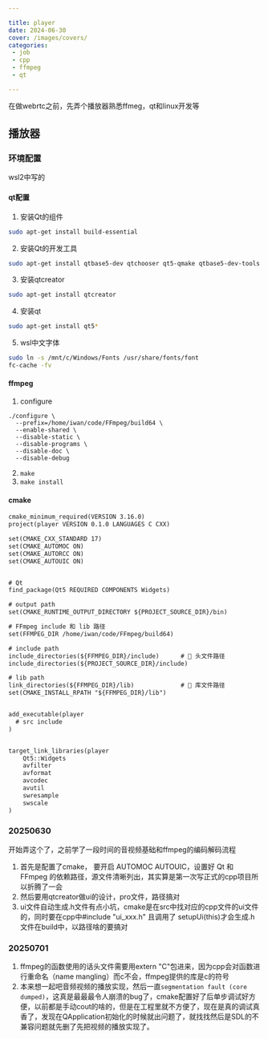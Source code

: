 ```yaml
---

title: player
date: 2024-06-30
cover: /images/covers/
categories:
 - job
 - cpp
 - ffmpeg
 - qt

---
```


在做webrtc之前，先弄个播放器熟悉ffmeg，qt和linux开发等

<!-- more -->

## 播放器

### 环境配置

wsl2中写的

#### qt配置

1. 安装Qt的组件

```bash
sudo apt-get install build-essential
```

2. 安装Qt的开发工具
```bash
sudo apt-get install qtbase5-dev qtchooser qt5-qmake qtbase5-dev-tools
```

3. 安装qtcreator
```bash
sudo apt-get install qtcreator
```

4. 安装qt
```bash
sudo apt-get install qt5*

```

5. wsl中文字体
```bash
sudo ln -s /mnt/c/Windows/Fonts /usr/share/fonts/font
fc-cache -fv
```

#### ffmpeg

1. configure
```
./configure \
  --prefix=/home/iwan/code/FFmpeg/build64 \
  --enable-shared \
  --disable-static \
  --disable-programs \
  --disable-doc \
  --disable-debug
```

2. ```make```
3. ```make install```

#### cmake

```txt
cmake_minimum_required(VERSION 3.16.0)
project(player VERSION 0.1.0 LANGUAGES C CXX)

set(CMAKE_CXX_STANDARD 17)
set(CMAKE_AUTOMOC ON)
set(CMAKE_AUTORCC ON)
set(CMAKE_AUTOUIC ON)


# Qt
find_package(Qt5 REQUIRED COMPONENTS Widgets)

# output path
set(CMAKE_RUNTIME_OUTPUT_DIRECTORY ${PROJECT_SOURCE_DIR}/bin)

# FFmpeg include 和 lib 路径
set(FFMPEG_DIR /home/iwan/code/FFmpeg/build64)

# include path
include_directories(${FFMPEG_DIR}/include)      # 🔧 头文件路径
include_directories(${PROJECT_SOURCE_DIR}/include)

# lib path
link_directories(${FFMPEG_DIR}/lib)             # 🔧 库文件路径
set(CMAKE_INSTALL_RPATH "${FFMPEG_DIR}/lib")


add_executable(player 
  # src include
)


target_link_libraries(player
    Qt5::Widgets
    avfilter
    avformat
    avcodec
    avutil
    swresample
    swscale
)
```

### 20250630

开始弄这个了，之前学了一段时间的音视频基础和ffmpeg的编码解码流程

1. 首先是配置了cmake， 要开启 AUTOMOC AUTOUIC，设置好 Qt 和 FFmpeg 的依赖路径，源文件清晰列出，其实算是第一次写正式的cpp项目所以折腾了一会
2. 然后要用qtcreator做ui的设计，pro文件，路径搞对
3. ui文件自动生成.h文件有点小坑，cmake是在src中找对应的cpp文件的ui文件的，同时要在cpp中#include "ui_xxx.h" 且调用了 setupUi(this)才会生成.h文件在build中，以路径啥的要搞对

### 20250701

1. ffmpeg的函数使用的话头文件需要用extern "C"包进来，因为cpp会对函数进行重命名（name mangling）而c不会，ffmpeg提供的库是c的符号
2. 本来想一起吧音频视频的播放实现，然后一直```segmentation fault (core dumped)```，这真是最最最令人崩溃的bug了，cmake配置好了后单步调试好方便，以前都是手动cout的啥的，但是在工程里就不方便了，现在是真的调试真香了，发现在QApplication初始化的时候就出问题了，就找找然后是SDL的不兼容问题就先删了先把视频的播放实现了。